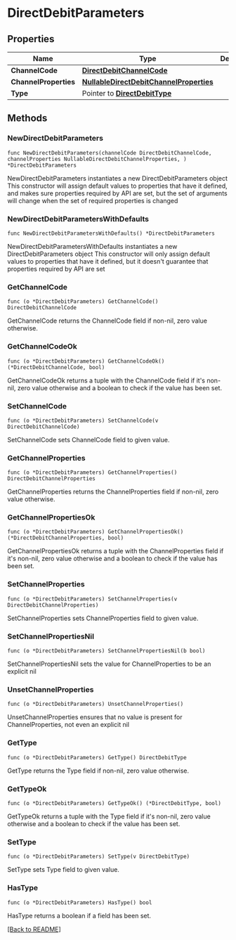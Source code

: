 # DirectDebitParameters

## Properties

Name | Type | Description | Notes
------------ | ------------- | ------------- | -------------
**ChannelCode** | [**DirectDebitChannelCode**](DirectDebitChannelCode.md) |  | 
**ChannelProperties** | [**NullableDirectDebitChannelProperties**](DirectDebitChannelProperties.md) |  | 
**Type** | Pointer to [**DirectDebitType**](DirectDebitType.md) |  | [optional] 

## Methods

### NewDirectDebitParameters

`func NewDirectDebitParameters(channelCode DirectDebitChannelCode, channelProperties NullableDirectDebitChannelProperties, ) *DirectDebitParameters`

NewDirectDebitParameters instantiates a new DirectDebitParameters object
This constructor will assign default values to properties that have it defined,
and makes sure properties required by API are set, but the set of arguments
will change when the set of required properties is changed

### NewDirectDebitParametersWithDefaults

`func NewDirectDebitParametersWithDefaults() *DirectDebitParameters`

NewDirectDebitParametersWithDefaults instantiates a new DirectDebitParameters object
This constructor will only assign default values to properties that have it defined,
but it doesn't guarantee that properties required by API are set

### GetChannelCode

`func (o *DirectDebitParameters) GetChannelCode() DirectDebitChannelCode`

GetChannelCode returns the ChannelCode field if non-nil, zero value otherwise.

### GetChannelCodeOk

`func (o *DirectDebitParameters) GetChannelCodeOk() (*DirectDebitChannelCode, bool)`

GetChannelCodeOk returns a tuple with the ChannelCode field if it's non-nil, zero value otherwise
and a boolean to check if the value has been set.

### SetChannelCode

`func (o *DirectDebitParameters) SetChannelCode(v DirectDebitChannelCode)`

SetChannelCode sets ChannelCode field to given value.


### GetChannelProperties

`func (o *DirectDebitParameters) GetChannelProperties() DirectDebitChannelProperties`

GetChannelProperties returns the ChannelProperties field if non-nil, zero value otherwise.

### GetChannelPropertiesOk

`func (o *DirectDebitParameters) GetChannelPropertiesOk() (*DirectDebitChannelProperties, bool)`

GetChannelPropertiesOk returns a tuple with the ChannelProperties field if it's non-nil, zero value otherwise
and a boolean to check if the value has been set.

### SetChannelProperties

`func (o *DirectDebitParameters) SetChannelProperties(v DirectDebitChannelProperties)`

SetChannelProperties sets ChannelProperties field to given value.


### SetChannelPropertiesNil

`func (o *DirectDebitParameters) SetChannelPropertiesNil(b bool)`

 SetChannelPropertiesNil sets the value for ChannelProperties to be an explicit nil

### UnsetChannelProperties
`func (o *DirectDebitParameters) UnsetChannelProperties()`

UnsetChannelProperties ensures that no value is present for ChannelProperties, not even an explicit nil
### GetType

`func (o *DirectDebitParameters) GetType() DirectDebitType`

GetType returns the Type field if non-nil, zero value otherwise.

### GetTypeOk

`func (o *DirectDebitParameters) GetTypeOk() (*DirectDebitType, bool)`

GetTypeOk returns a tuple with the Type field if it's non-nil, zero value otherwise
and a boolean to check if the value has been set.

### SetType

`func (o *DirectDebitParameters) SetType(v DirectDebitType)`

SetType sets Type field to given value.

### HasType

`func (o *DirectDebitParameters) HasType() bool`

HasType returns a boolean if a field has been set.


[[Back to README]](../../README.md)


